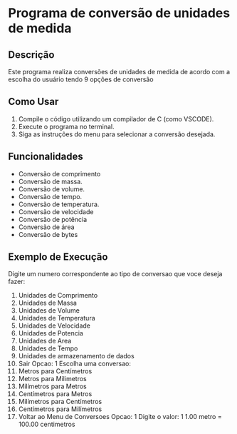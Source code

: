 # Programa de conversão de unidades de medida

## Descrição
Este programa realiza conversões de unidades de medida de acordo com a escolha do usuário tendo 9 opções de conversão 

## Como Usar
1. Compile o código utilizando um compilador de C (como VSCODE).
2. Execute o programa no terminal.
3. Siga as instruções do menu para selecionar a conversão desejada.

## Funcionalidades
- Conversão de comprimento 
- Conversão de massa.
- Conversão de volume.
- Conversão de tempo.
- Conversão de temperatura.
- Conversão de velocidade
- Conversão de potência 
- Conversão de área
- Conversão de bytes

## Exemplo de Execução

Digite um numero correspondente ao tipo de conversao que voce deseja fazer:
1. Unidades de Comprimento
2. Unidades de Massa
3. Unidades de Volume
4. Unidades de Temperatura
5. Unidades de Velocidade
6. Unidades de Potencia
7. Unidades de Area
8. Unidades de Tempo
9. Unidades de armazenamento de dados
0. Sair
Opcao: 1
Escolha uma conversao:
1. Metros para Centímetros
2. Metros para Milimetros
3. Milímetros para Metros
4. Centímetros para Metros
5. Milímetros para Centímetros
6. Centímetros para Milímetros
0. Voltar ao Menu de Conversoes
Opcao: 1
Digite o valor: 1
1.00 metro = 100.00 centimetros
